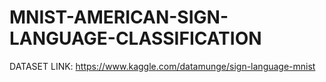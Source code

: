 # MNIST-AMERICAN-SIGN-LANGUAGE-CLASSIFICATION

DATASET LINK: https://www.kaggle.com/datamunge/sign-language-mnist
